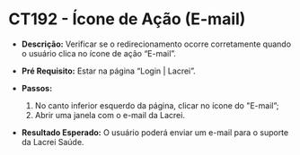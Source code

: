 # CT192 - Ícone de Ação (E-mail)

- **Descrição:** Verificar se o redirecionamento ocorre corretamente quando o usuário clica no ícone de ação “E-mail”.

- **Pré Requisito:** Estar na página “Login | Lacrei”.

- **Passos:**
    1. No canto inferior esquerdo da página, clicar no ícone do "E-mail”;
    2. Abrir uma janela com o e-mail da Lacrei.
    
- **Resultado Esperado:** O usuário poderá enviar um e-mail para o suporte da Lacrei Saúde.